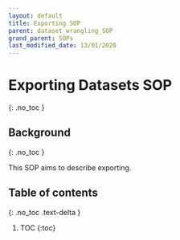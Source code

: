 ```yaml
---
layout: default
title: Exporting SOP
parent: dataset_wrangling_SOP
grand_parent: SOPs
last_modified_date: 13/01/2020
---
```

<script src="https://kit.fontawesome.com/fc66878563.js" crossorigin="anonymous"></script>
# Exporting Datasets SOP
{: .no_toc }

## Background
{: .no_toc }

This SOP aims to describe exporting.

## Table of contents
{: .no_toc .text-delta }

1. TOC
{:toc}

